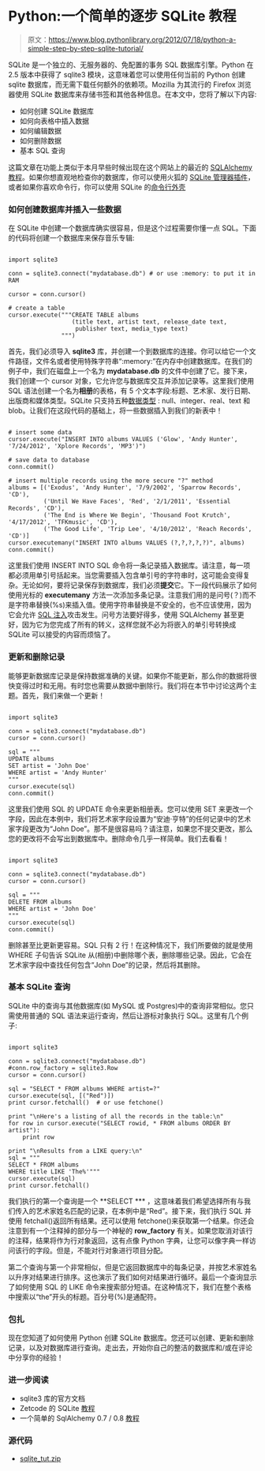 # Python:一个简单的逐步 SQLite 教程

> 原文：<https://www.blog.pythonlibrary.org/2012/07/18/python-a-simple-step-by-step-sqlite-tutorial/>

SQLite 是一个独立的、无服务器的、免配置的事务 SQL 数据库引擎。Python 在 2.5 版本中获得了 sqlite3 模块，这意味着您可以使用任何当前的 Python 创建 sqlite 数据库，而无需下载任何额外的依赖项。Mozilla 为其流行的 Firefox 浏览器使用 SQLite 数据库来存储书签和其他各种信息。在本文中，您将了解以下内容:

*   如何创建 SQLite 数据库
*   如何向表格中插入数据
*   如何编辑数据
*   如何删除数据
*   基本 SQL 查询

这篇文章在功能上类似于本月早些时候出现在这个网站上的最近的 [SQLAlchemy 教程](https://www.blog.pythonlibrary.org/2012/07/01/a-simple-sqlalchemy-0-7-0-8-tutorial/)。如果你想直观地检查你的数据库，你可以使用火狐的 [SQLite 管理器插件](https://addons.mozilla.org/en-US/firefox/addon/sqlite-manager/)，或者如果你喜欢命令行，你可以使用 SQLite 的[命令行外壳](http://www.sqlite.org/sqlite.html)

### 如何创建数据库并插入一些数据

在 SQLite 中创建一个数据库确实很容易，但是这个过程需要你懂一点 SQL。下面的代码将创建一个数据库来保存音乐专辑:

```

import sqlite3

conn = sqlite3.connect("mydatabase.db") # or use :memory: to put it in RAM

cursor = conn.cursor()

# create a table
cursor.execute("""CREATE TABLE albums
                  (title text, artist text, release_date text, 
                   publisher text, media_type text) 
               """)

```

首先，我们必须导入 **sqlite3** 库，并创建一个到数据库的连接。你可以给它一个文件路径，文件名或者使用特殊字符串“:memory:”在内存中创建数据库。在我们的例子中，我们在磁盘上一个名为 **mydatabase.db** 的文件中创建了它。接下来，我们创建一个 cursor 对象，它允许您与数据库交互并添加记录等。这里我们使用 SQL 语法创建一个名为**相册**的表格，有 5 个文本字段:标题、艺术家、发行日期、出版商和媒体类型。SQLite 只支持五种[数据类型](http://www.sqlite.org/datatype3.html) : null、integer、real、text 和 blob。让我们在这段代码的基础上，将一些数据插入到我们的新表中！

```

# insert some data
cursor.execute("INSERT INTO albums VALUES ('Glow', 'Andy Hunter', '7/24/2012', 'Xplore Records', 'MP3')")

# save data to database
conn.commit()

# insert multiple records using the more secure "?" method
albums = [('Exodus', 'Andy Hunter', '7/9/2002', 'Sparrow Records', 'CD'),
          ('Until We Have Faces', 'Red', '2/1/2011', 'Essential Records', 'CD'),
          ('The End is Where We Begin', 'Thousand Foot Krutch', '4/17/2012', 'TFKmusic', 'CD'),
          ('The Good Life', 'Trip Lee', '4/10/2012', 'Reach Records', 'CD')]
cursor.executemany("INSERT INTO albums VALUES (?,?,?,?,?)", albums)
conn.commit()

```

这里我们使用 INSERT INTO SQL 命令将一条记录插入数据库。请注意，每一项都必须用单引号括起来。当您需要插入包含单引号的字符串时，这可能会变得复杂。无论如何，要将记录保存到数据库，我们必须**提交**它。下一段代码展示了如何使用光标的 **executemany** 方法一次添加多条记录。注意我们用的是问号(？)而不是字符串替换(%s)来插入值。使用字符串替换是不安全的，也不应该使用，因为它会允许 [SQL 注入](http://en.wikipedia.org/wiki/SQL_injection)攻击发生。问号方法要好得多，使用 SQLAlchemy 甚至更好，因为它为您完成了所有的转义，这样您就不必为将嵌入的单引号转换成 SQLite 可以接受的内容而烦恼了。

### 更新和删除记录

能够更新数据库记录是保持数据准确的关键。如果你不能更新，那么你的数据将很快变得过时和无用。有时您也需要从数据中删除行。我们将在本节中讨论这两个主题。首先，我们来做一个更新！

```

import sqlite3

conn = sqlite3.connect("mydatabase.db")
cursor = conn.cursor()

sql = """
UPDATE albums 
SET artist = 'John Doe' 
WHERE artist = 'Andy Hunter'
"""
cursor.execute(sql)
conn.commit()

```

这里我们使用 SQL 的 UPDATE 命令来更新相册表。您可以使用 SET 来更改一个字段，因此在本例中，我们将艺术家字段设置为“安迪·亨特”的任何记录中的艺术家字段更改为“John Doe”。那不是很容易吗？请注意，如果您不提交更改，那么您的更改将不会写出到数据库中。删除命令几乎一样简单。我们去看看！

```

import sqlite3

conn = sqlite3.connect("mydatabase.db")
cursor = conn.cursor()

sql = """
DELETE FROM albums
WHERE artist = 'John Doe'
"""
cursor.execute(sql)
conn.commit()

```

删除甚至比更新更容易。SQL 只有 2 行！在这种情况下，我们所要做的就是使用 WHERE 子句告诉 SQLite 从(相册)中删除哪个表，删除哪些记录。因此，它会在艺术家字段中查找任何包含“John Doe”的记录，然后将其删除。

### 基本 SQLite 查询

SQLite 中的查询与其他数据库(如 MySQL 或 Postgres)中的查询非常相似。您只需使用普通的 SQL 语法来运行查询，然后让游标对象执行 SQL。这里有几个例子:

```

import sqlite3

conn = sqlite3.connect("mydatabase.db")
#conn.row_factory = sqlite3.Row
cursor = conn.cursor()

sql = "SELECT * FROM albums WHERE artist=?"
cursor.execute(sql, [("Red")])
print cursor.fetchall()  # or use fetchone()

print "\nHere's a listing of all the records in the table:\n"
for row in cursor.execute("SELECT rowid, * FROM albums ORDER BY artist"):
    print row

print "\nResults from a LIKE query:\n"
sql = """
SELECT * FROM albums 
WHERE title LIKE 'The%'"""
cursor.execute(sql)
print cursor.fetchall()

```

我们执行的第一个查询是一个 **SELECT *** ，这意味着我们希望选择所有与我们传入的艺术家姓名匹配的记录，在本例中是“Red”。接下来，我们执行 SQL 并使用 fetchall()返回所有结果。还可以使用 fetchone()来获取第一个结果。你还会注意到有一个注释掉的部分与一个神秘的 **row_factory** 有关。如果您取消对该行的注释，结果将作为行对象返回，这有点像 Python 字典，让您可以像字典一样访问该行的字段。但是，不能对行对象进行项目分配。

第二个查询与第一个非常相似，但是它返回数据库中的每条记录，并按艺术家姓名以升序对结果进行排序。这也演示了我们如何对结果进行循环。最后一个查询显示了如何使用 SQL 的 LIKE 命令来搜索部分短语。在这种情况下，我们在整个表格中搜索以“the”开头的标题。百分号(%)是通配符。

### 包扎

现在您知道了如何使用 Python 创建 SQLite 数据库。您还可以创建、更新和删除记录，以及对数据库进行查询。走出去，开始你自己的整洁的数据库和/或在评论中分享你的经验！

### 进一步阅读

*   sqlite3 库的官方文档
*   Zetcode 的 SQLite [教程](http://zetcode.com/db/sqlitepythontutorial/)
*   一个简单的 SqlAlchemy 0.7 / 0.8 [教程](https://www.blog.pythonlibrary.org/2012/07/01/a-simple-sqlalchemy-0-7-0-8-tutorial/)

### 源代码

*   [sqlite_tut.zip](https://www.blog.pythonlibrary.org/wp-content/uploads/2012/07/sqlite_tut.zip)